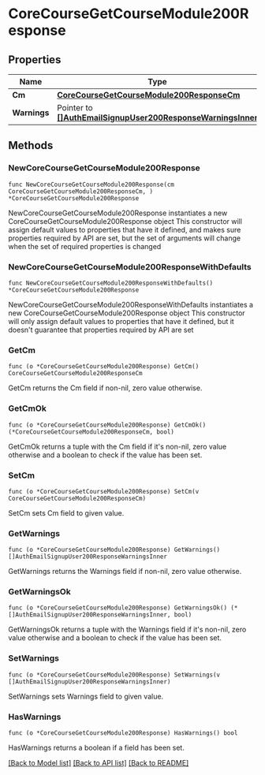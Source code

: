 # CoreCourseGetCourseModule200Response

## Properties

Name | Type | Description | Notes
------------ | ------------- | ------------- | -------------
**Cm** | [**CoreCourseGetCourseModule200ResponseCm**](CoreCourseGetCourseModule200ResponseCm.md) |  | 
**Warnings** | Pointer to [**[]AuthEmailSignupUser200ResponseWarningsInner**](AuthEmailSignupUser200ResponseWarningsInner.md) |  | [optional] 

## Methods

### NewCoreCourseGetCourseModule200Response

`func NewCoreCourseGetCourseModule200Response(cm CoreCourseGetCourseModule200ResponseCm, ) *CoreCourseGetCourseModule200Response`

NewCoreCourseGetCourseModule200Response instantiates a new CoreCourseGetCourseModule200Response object
This constructor will assign default values to properties that have it defined,
and makes sure properties required by API are set, but the set of arguments
will change when the set of required properties is changed

### NewCoreCourseGetCourseModule200ResponseWithDefaults

`func NewCoreCourseGetCourseModule200ResponseWithDefaults() *CoreCourseGetCourseModule200Response`

NewCoreCourseGetCourseModule200ResponseWithDefaults instantiates a new CoreCourseGetCourseModule200Response object
This constructor will only assign default values to properties that have it defined,
but it doesn't guarantee that properties required by API are set

### GetCm

`func (o *CoreCourseGetCourseModule200Response) GetCm() CoreCourseGetCourseModule200ResponseCm`

GetCm returns the Cm field if non-nil, zero value otherwise.

### GetCmOk

`func (o *CoreCourseGetCourseModule200Response) GetCmOk() (*CoreCourseGetCourseModule200ResponseCm, bool)`

GetCmOk returns a tuple with the Cm field if it's non-nil, zero value otherwise
and a boolean to check if the value has been set.

### SetCm

`func (o *CoreCourseGetCourseModule200Response) SetCm(v CoreCourseGetCourseModule200ResponseCm)`

SetCm sets Cm field to given value.


### GetWarnings

`func (o *CoreCourseGetCourseModule200Response) GetWarnings() []AuthEmailSignupUser200ResponseWarningsInner`

GetWarnings returns the Warnings field if non-nil, zero value otherwise.

### GetWarningsOk

`func (o *CoreCourseGetCourseModule200Response) GetWarningsOk() (*[]AuthEmailSignupUser200ResponseWarningsInner, bool)`

GetWarningsOk returns a tuple with the Warnings field if it's non-nil, zero value otherwise
and a boolean to check if the value has been set.

### SetWarnings

`func (o *CoreCourseGetCourseModule200Response) SetWarnings(v []AuthEmailSignupUser200ResponseWarningsInner)`

SetWarnings sets Warnings field to given value.

### HasWarnings

`func (o *CoreCourseGetCourseModule200Response) HasWarnings() bool`

HasWarnings returns a boolean if a field has been set.


[[Back to Model list]](../README.md#documentation-for-models) [[Back to API list]](../README.md#documentation-for-api-endpoints) [[Back to README]](../README.md)


